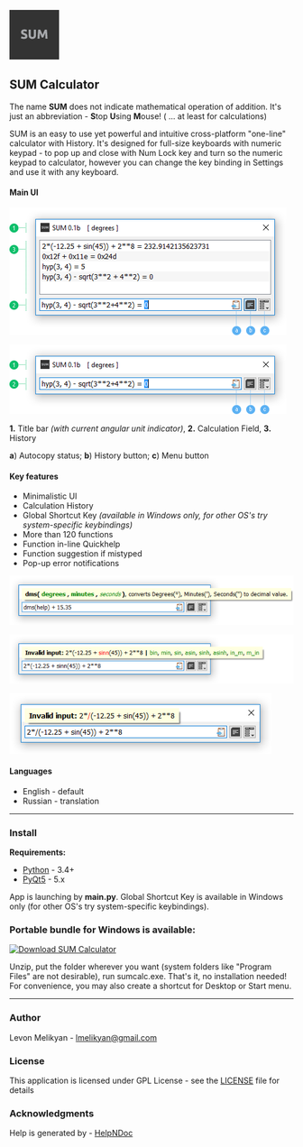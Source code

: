 ![alt text](https://raw.githubusercontent.com/qandak/sumcalc/master/help/en/html/lib/sum96.png "SUM Logo")

## SUM Calculator

The name **SUM** does not indicate mathematical operation of addition. It's just an abbreviation - **S**top **U**sing **M**ouse! ( ... at least for calculations)

SUM is an easy to use yet powerful and intuitive cross-platform "one-line" calculator with History. It's designed for full-size keyboards with numeric keypad - to pop up and close with Num Lock key and turn so the numeric keypad to calculator, however you can change the key binding in Settings and use it with any keyboard.

#### Main UI

![alt text](https://raw.githubusercontent.com/qandak/sumcalc/master/help/en/html/lib/main_hst_en.png "History view")

![alt text](https://raw.githubusercontent.com/qandak/sumcalc/master/help/en/html/lib/main_en.png "Simple view")

**1.** Title bar *(with current angular unit indicator)*, **2.** Calculation Field, **3.** History

**a**) Autocopy status;  **b**) History button; **c**) Menu button

#### Key features

* Minimalistic UI
* Calculation History
* Global Shortcut Key *(available in Windows only, for other OS's try system-specific keybindings)*
* More than 120 functions
* Function in-line Quickhelp
* Function suggestion if mistyped
* Pop-up error notifications

![alt text](https://raw.githubusercontent.com/qandak/sumcalc/master/help/en/html/lib/quickhelp_en.png "Quickhelp")

![alt text](https://raw.githubusercontent.com/qandak/sumcalc/master/help/en/html/lib/nameerror_en.png "Suggestions")

![alt text](https://raw.githubusercontent.com/qandak/sumcalc/master/help/en/html/lib/syntaxerror_en.png "Error notification")

#### Languages

* English - default
* Russian - translation

---


### Install

**Requirements:**

+ [Python](https://www.python.org) - 3.4+
+ [PyQt5](https://riverbankcomputing.com/software/pyqt) - 5.x

App is launching by **main.py**. Global Shortcut Key is available in Windows only (for other OS's try system-specific keybindings). 

### Portable bundle for Windows is available:

[![Download SUM Calculator](https://a.fsdn.com/con/app/sf-download-button)](https://sourceforge.net/projects/sumcalc/files/latest/download)

Unzip, put the folder wherever you want (system folders like "Program Files" are not desirable), run sumcalc.exe. That's it, no installation needed! For convenience, you may also create a shortcut for Desktop or Start menu.

---

### Author

Levon Melikyan - <lmelikyan@gmail.com>

### License

This application is licensed under GPL License - see the [LICENSE](LICENSE) file for details

### Acknowledgments

Help is generated by - [HelpNDoc](http://www.helpndoc.com)
